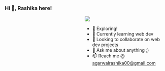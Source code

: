 ### Hi 👋, Rashika here!

<div style="display: block; width: 50%; float: right">
  <img src="https://www.google.com/url?sa=i&url=https%3A%2F%2Far.pinterest.com%2Fpin%2F10625749104723085%2F%3Famp_client_id%3DCLIENT_ID(_)%26mweb_unauth_id%3D%26simplified%3Dtrue&psig=AOvVaw0jz-vDtnNagnp7nx7ztktB&ust=1633392996990000&source=images&cd=vfe&ved=0CAsQjRxqFwoTCPiluZ69r_MCFQAAAAAdAAAAABA4">
<div>
  
- 🔭 Exploring!
- 🌱 Currently learning web dev
- 👯 Looking to collaborate on web dev projects
- 💬 Ask me about anything ;)
- 📫 Reach me @ agarwalrashika00@gmail.com

